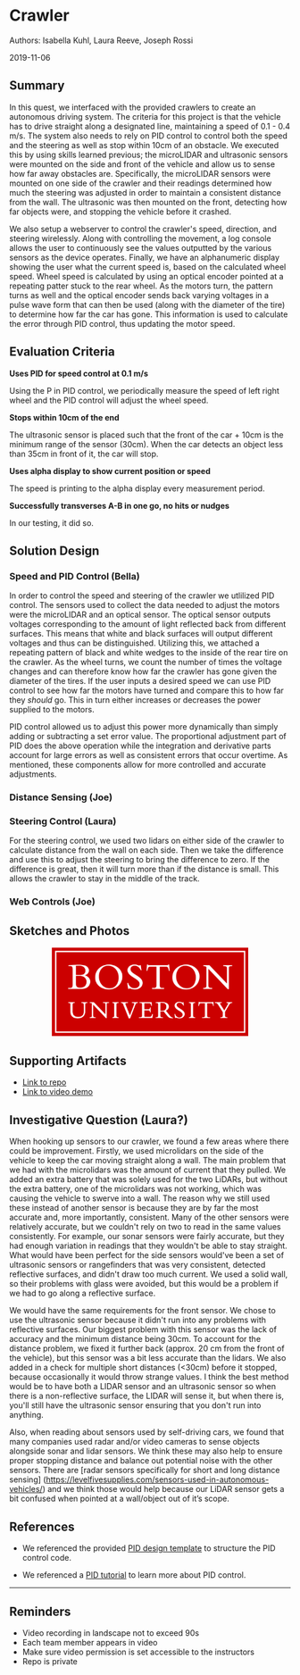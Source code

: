 # Crawler
Authors: Isabella Kuhl, Laura Reeve, Joseph Rossi

2019-11-06

## Summary

In this quest, we interfaced with the provided crawlers to create an autonomous driving system. The criteria for this project is that the vehicle has to drive straight along a designated line, maintaining a speed of 0.1 - 0.4 m/s. The system also needs to rely on PID control to control both the speed and the steering as well as stop within 10cm of an obstacle. We executed this by using skills learned previous; the microLIDAR and ultrasonic sensors were mounted on the side and front of the vehicle and allow us to sense how far away obstacles are. Specifically, the microLIDAR sensors were mounted on one side of the crawler and their readings determined how much the steering was adjusted in order to maintain a consistent distance from the wall. The ultrasonic was then mounted on the front, detecting how far objects were, and stopping the vehicle before it crashed.


We also setup a webserver to control the crawler's speed, direction, and steering wirelessly. Along with controlling the movement, a log console allows the user to continuously see the values outputted by the various sensors as the device operates. Finally, we have an alphanumeric display showing the user what the current speed is, based on the calculated wheel speed. Wheel speed is calculated by using an optical encoder pointed at a repeating patter stuck to the rear wheel. As the motors turn, the pattern turns as well and the optical encoder sends back varying voltages in a pulse wave form that can then be used (along with the diameter of the tire) to determine how far the car has gone. This information is used to calculate the error through PID control, thus updating the motor speed.


## Evaluation Criteria

**Uses PID for speed control at 0.1 m/s**

Using the P in PID control, we periodically measure the speed
of left right wheel and the PID control will adjust the wheel speed.

**Stops within 10cm of the end**

The ultrasonic sensor is placed such that the front of the car + 10cm is
the minimum range of the sensor (30cm). When the car detects an object
less than 35cm in front of it, the car will stop.


**Uses alpha display to show current position or speed**

The speed is printing to the alpha display every measurement period.


**Successfully transverses A-B in one go, no hits or nudges**

In our testing, it did so.


## Solution Design

### Speed and PID Control (Bella)

In order to control the speed and steering of the crawler we utlilized PID control. The sensors used to collect the data needed to adjust the motors were the microLIDAR and an optical sensor. The optical sensor outputs voltages corresponding to the amount of light reflected back from different surfaces. This means that white and black surfaces will output different voltages and thus can be distinguished. Utilizing this, we attached a repeating pattern of black and white wedges to the inside of the rear tire on the crawler. As the wheel turns, we count the number of times the voltage changes and can therefore know how far the crawler has gone given the diameter of the tires. If the user inputs a desired speed we can use PID control to see how far the motors have turned and compare this to how far they *should* go. This in turn either increases or decreases the power supplied to the motors.

PID control allowed us to adjust this power more dynamically than simply adding or subtracting a set error value. The proportional adjustment part of PID does the above operation while the integration and derivative parts account for large errors as well as consistent errors that occur overtime. As mentioned, these components allow for more controlled and accurate adjustments.


### Distance Sensing (Joe)

### Steering Control (Laura)

For the steering control, we used two lidars on either side of the crawler to calculate distance from the wall on each side. Then we take the difference and use this to adjust the steering to bring the difference to zero. If the difference is great, then it will turn more than if the distance is small. This allows the crawler to stay in the middle of the track.

### Web Controls (Joe)


## Sketches and Photos
<center><img src="./images/example.png" width="70%" /></center>  
<center> </center>


## Supporting Artifacts
- [Link to repo](https://github.com/BU-EC444/Team15-Kuhl-Reeve-Rossi/tree/master/quest-4)
- [Link to video demo]()


## Investigative Question (Laura?)

When hooking up sensors to our crawler, we found a few areas where there could be improvement. Firstly, we used microlidars on the side of the vehicle to keep the car moving straight along a wall. The main problem that we had with the microlidars was the amount of current that they pulled. We added an extra battery that was solely used for the two LiDARs, but without the extra battery, one of the microlidars was not working, which was causing the vehicle to swerve into a wall. The reason why we still used these instead of another sensor is because they are by far the most accurate and, more importantly, consistent. Many of the other sensors were relatively accurate, but we couldn't rely on two to read in the same values consistently. For example, our sonar sensors were fairly accurate, but they had enough variation in readings that they wouldn't be able to stay straight. What would have been perfect for the side sensors would've been a set of ultrasonic sensors or rangefinders that was very consistent, detected reflective surfaces, and didn't draw too much current. We used a solid wall, so their problems with glass were avoided, but this would be a problem if we had to go along a reflective surface. 

We would have the same requirements for the front sensor. We chose to use the ultrasonic sensor because it didn't run into any problems with reflective surfaces. Our biggest problem with this sensor was the lack of accuracy and the minimum distance being 30cm. To account for the distance problem, we fixed it further back (approx. 20 cm from the front of the vehicle), but this sensor was a bit less accurate than the lidars. We also added in a check for multiple short distances (<30cm) before it stopped, because occasionally it would throw strange values. I think the best method would be to have both a LIDAR sensor and an ultrasonic sensor so when there is a non-reflective surface, the LIDAR will sense it, but when there is, you'll still have the ultrasonic sensor ensuring that you don't run into anything.

Also, when reading about sensors used by self-driving cars, we found that many companies used radar and/or video cameras to sense objects alongside sonar and lidar sensors. We think these may also help to ensure proper stopping distance and balance out potential noise with the other sensors. There are [radar sensors specifically for short and long distance sensing] (https://levelfivesupplies.com/sensors-used-in-autonomous-vehicles/) and we think those would help because our LiDAR sensor gets a bit confused when pointed at a wall/object out of it’s scope.

## References

* We referenced the provided [PID design template](http://whizzer.bu.edu/briefs/design-patterns/dp-pid) to structure the PID control code.

* We referenced a [PID tutorial](https://www.teachmemicro.com/arduino-pid-control-tutorial/) to learn more about PID control.

-----

## Reminders

- Video recording in landscape not to exceed 90s
- Each team member appears in video
- Make sure video permission is set accessible to the instructors
- Repo is private
